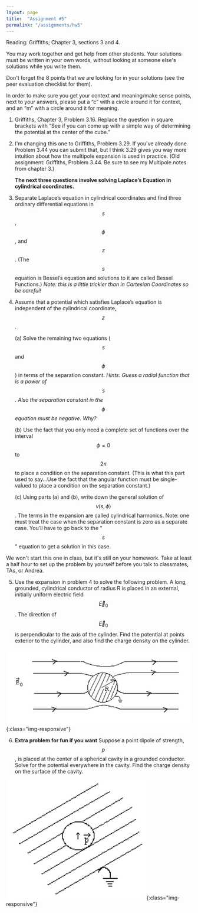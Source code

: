 ```yaml
---
layout: page
title:  "Assignment #5"
permalink: "/assignments/hw5"
---
```


Reading: Griffiths; Chapter 3, sections 3 and 4.


You may work together and get help from other students. Your solutions must be written in your own words, without looking at someone else's solutions while
you write them.

Don't forget the 8 points that we are looking for in your solutions (see the peer evaluation checklist for them).

In order to make sure you get your context and meaning/make sense points,
next to your answers, please put a “c” with a circle around it for context,
and an “m” with a circle around it for meaning.


1.   Griffiths, Chapter 3, Problem 3.16. Replace the question in square brackets with “See if you can come up with a simple way of determining the potential at the center of the cube.”

2.   I'm changing this one to Griffiths, Problem 3.29. If you've already done Problem 3.44 you can submit that, but I think 3.29 gives you way more intuition about how the multipole expansion is used in practice. (Old assignment: Griffiths, Problem 3.44.  Be sure to see my Multipole notes from chapter 3.)

     **The next three questions involve solving Laplace’s Equation in cylindrical coordinates.**

3.   Separate Laplace’s equation in cylindrical coordinates and find three ordinary 
differential equations in $$s$$, $$\phi$$, and $$z$$. (The $$s$$ equation is Bessel’s 
equation and 
solutions to it are called Bessel Functions.) *Note: this is a little trickier 
than in Cartesian Coordinates so be careful!*

4.   Assume that a potential which satisfies Laplace’s equation is independent of the cylindrical coordinate, $$z$$.

     (a) Solve the remaining two equations ($$s$$ and $$\phi$$) in terms of the separation constant. 
     *Hints: Guess a radial function that is a power of $$s$$. Also the separation constant in the $$\phi$$ equation must be negative. Why?*

     (b) Use the fact that you only need a complete set of functions over the interval
$$\phi = 0$$ to $$2\pi$$ to place a condition on the separation constant.  (This is what this part used to say...Use the fact that the angular function must be single-valued to place a condition on the
separation constant.)

     (c) Using parts (a) and (b), write down the general solution of $$v(s, \phi)$$. The terms in the expansion
are called cylindrical harmonics. Note: one must treat the case when the separation
constant is zero as a separate case. You’ll have to go back to the “$$s$$” equation to get a
solution in this case.

We won't start this one in class, but it's still on your homework.  Take at least a half hour to set up the problem by yourself before you talk to classmates, TAs, or Andrea.

5.    Use the expansion in problem 4 to solve the following problem. A long, 
grounded, cylindrical conductor of radius R is placed in an external, initially 
uniform electric field $$\vec{E}_0$$. The direction of  $$\vec{E}_0$$
is perpendicular to the axis of the cylinder. Find the potential at points exterior to the
cylinder, and also find the charge density on the cylinder.

![Cylindrical Conductor in Uniform E-field](HW3Prob6.png){:class="img-responsive"}

6.    **Extra problem for fun if you want** Suppose a point dipole of strength, $$p$$, 
is placed at the center of a spherical cavity in a grounded conductor.
Solve for the potential everywhere in the cavity. Find
the charge density on the surface of the cavity.

![Dipole in a Spherical Cavity](HW3Prob7.png){:class="img-responsive"}
